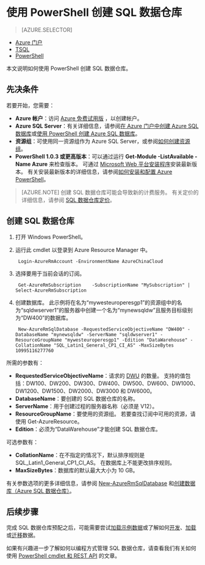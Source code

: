 <properties
    pageTitle="使用 PowerShell 创建 SQL 数据仓库 | Azure"
    description="使用 PowerShell 创建 SQL 数据仓库"
    services="sql-data-warehouse"
    documentationCenter="NA"
    author="barbkess"
    manager="jhubbard"
    editor=""
    translationtype="Human Translation" />
<tags
    ms.service="sql-data-warehouse"
    ms.devlang="NA"
    ms.topic="get-started-article"
    ms.tgt_pltfrm="NA"
    ms.workload="data-services"
    ms.date="10/31/2016"
    wacn.date="04/24/2017"
    ms.author="barbkess"
    ms.sourcegitcommit="a114d832e9c5320e9a109c9020fcaa2f2fdd43a9"
    ms.openlocfilehash="f54d8f576cd4ca14ab36b274e54fde4bb6c56b80"
    ms.lasthandoff="04/14/2017" />

# <a name="create-sql-data-warehouse-using-powershell"></a>使用 PowerShell 创建 SQL 数据仓库
> [AZURE.SELECTOR]
- [Azure 门户](/documentation/articles/sql-data-warehouse-get-started-provision/)
- [TSQL](/documentation/articles/sql-data-warehouse-get-started-create-database-tsql/)
- [PowerShell](/documentation/articles/sql-data-warehouse-get-started-provision-powershell/)

本文说明如何使用 PowerShell 创建 SQL 数据仓库。

## <a name="prerequisites"></a>先决条件
若要开始，您需要：

* **Azure 帐户**：访问 [Azure 免费试用版][Azure Free Trial] ，以创建帐户。
* **Azure SQL Server**：有关详细信息，请参阅[在 Azure 门户中创建 Azure SQL 数据库][Create an Azure SQL database in the Azure Portal]或[使用 PowerShell 创建 Azure SQL 数据库][Create an Azure SQL database with PowerShell]。
* **资源组**：可使用同一资源组作为 Azure SQL Server，或参阅[如何创建资源组](/documentation/articles/resource-group-portal/)。
* **PowerShell 1.0.3 或更高版本**：可以通过运行 **Get-Module -ListAvailable -Name Azure** 来检查版本。  可通过 [Microsoft Web 平台安装程序][Microsoft Web Platform Installer]安装最新版本。  有关安装最新版本的详细信息，请参阅[如何安装和配置 Azure PowerShell][How to install and configure Azure PowerShell]。
<!-- [MSDN Azure Credits] not supported in ACN--> 

> [AZURE.NOTE]
> 创建 SQL 数据仓库可能会导致新的计费服务。  有关定价的详细信息，请参阅 [SQL 数据仓库定价][SQL Data Warehouse pricing]。

## <a name="create-a-sql-data-warehouse"></a>创建 SQL 数据仓库
1. 打开 Windows PowerShell。
2. 运行此 cmdlet 以登录到 Azure Resource Manager 中。

        Login-AzureRmAccount -EnvironmentName AzureChinaCloud

3. 选择要用于当前会话的订阅。

        Get-AzureRmSubscription    -SubscriptionName "MySubscription" | Select-AzureRmSubscription

4. 创建数据库。 此示例将在名为“mywesteuroperesgp1”的资源组中的名为“sqldwserver1”的服务器中创建一个名为“mynewsqldw”且服务目标级别为“DW400”的数据库。

        New-AzureRmSqlDatabase -RequestedServiceObjectiveName "DW400" -DatabaseName "mynewsqldw" -ServerName "sqldwserver1" -ResourceGroupName "mywesteuroperesgp1" -Edition "DataWarehouse" -CollationName "SQL_Latin1_General_CP1_CI_AS" -MaxSizeBytes 10995116277760

所需的参数有：

* **RequestedServiceObjectiveName**：请求的 [DWU][DWU] 的数量。  支持的值包括：DW100、DW200、DW300、DW400、DW500、DW600、DW1000、DW1200、DW1500、DW2000、DW3000 和 DW6000。
* **DatabaseName**：要创建的 SQL 数据仓库的名称。
* **ServerName**：用于创建过程的服务器名称（必须是 V12）。
* **ResourceGroupName**：要使用的资源组。  若要查找订阅中可用的资源，请使用 Get-AzureResource。
* **Edition**：必须为“DataWarehouse”才能创建 SQL 数据仓库。

可选参数有：

* **CollationName**：在不指定的情况下，默认排序规则是 SQL_Latin1_General_CP1_CI_AS。  在数据库上不能更改排序规则。
* **MaxSizeBytes**：数据库的默认最大大小为 10 GB。

有关参数选项的更多详细信息，请参阅 [New-AzureRmSqlDatabase][New-AzureRmSqlDatabase] 和[创建数据库（Azure SQL 数据仓库）][Create Database (Azure SQL Data Warehouse)]。

## <a name="next-steps"></a>后续步骤
完成 SQL 数据仓库预配之后，可能需要尝试[加载示例数据][loading sample data]或了解如何[开发][develop]、[加载][load]或[迁移][migrate]数据。

如果有兴趣进一步了解如何以编程方式管理 SQL 数据仓库，请查看我们有关如何使用 [PowerShell cmdlet 和 REST API][PowerShell cmdlets and REST APIs] 的文章。

<!--Image references-->

<!--Article references-->
[DWU]: /documentation/articles/sql-data-warehouse-overview-what-is/
[migrate]: /documentation/articles/sql-data-warehouse-overview-migrate/
[develop]: /documentation/articles/sql-data-warehouse-overview-develop/
[load]: /documentation/articles/sql-data-warehouse-load-with-bcp/
[loading sample data]: /documentation/articles/sql-data-warehouse-load-sample-databases/
[PowerShell cmdlets and REST APIs]: /documentation/articles/sql-data-warehouse-reference-powershell-cmdlets/
[firewall rules]: /documentation/articles/sql-database-configure-firewall-settings/

[How to install and configure Azure PowerShell]: http://docs.microsoft.com/zh-cn/powershell/azureps-cmdlets-docs
[how to create a SQL Data Warehouse from the Azure Portal]: /documentation/articles/sql-data-warehouse-get-started-provision/
[Create an Azure SQL database in the Azure Portal]: /documentation/articles/sql-database-get-started/
[Create an Azure SQL database with PowerShell]: /documentation/articles/sql-database-get-started-powershell/
[how to create a resource group]: /documentation/articles/resource-group-template-deploy-portal/#create-resource-group

<!--MSDN references--> 
[MSDN]: https://msdn.microsoft.com/zh-cn/library/azure/dn546722.aspx
[New-AzureRmSqlDatabase]: https://msdn.microsoft.com/zh-cn/library/mt619339.aspx
[Create Database (Azure SQL Data Warehouse)]: https://msdn.microsoft.com/zh-cn/library/mt204021.aspx

<!--Other Web references-->
[Microsoft Web Platform Installer]: https://aka.ms/webpi-azps
[SQL Data Warehouse pricing]: /pricing/details/sql-data-warehouse/
[Azure Free Trial]: /pricing/free-trial/?WT.mc_id=A261C142F
[MSDN Azure Credits]: /pricing/member-offers/msdn-benefits-details/?WT.mc_id=A261C142F

<!--Update_Description:update meta properties;wording update-->